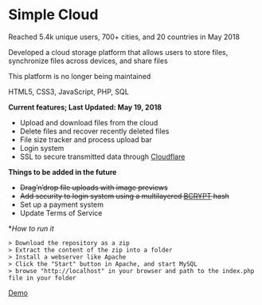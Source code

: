 # Simple Cloud 


Reached 5.4k unique users, 700+ cities, and 20 countries in May 2018

Developed a cloud storage platform that allows users to store files, synchronize files across devices, and share files

This platform is no longer being maintained

HTML5, CSS3, JavaScript, PHP, SQL

**Current features; Last Updated: May 19, 2018**
- Upload and download files from the cloud
- Delete files and recover recently deleted files 
- File size tracker and process upload bar
- Login system
- SSL to secure transmitted data through [Cloudflare](https://www.cloudflare.com/)

**Things to be added in the future**
  - ~~Drag’n’drop file uploads with image previews~~
  - ~~Add security to login system using a multilayered [BCRYPT](https://www.npmjs.com/package/bcrypt) hash~~
  - Set up a payment system
  - Update Terms of Service
  
**How to run it*

```
> Download the repository as a zip
> Extract the content of the zip into a folder
> Install a webserver like Apache
> Click the "Start" button in Apache, and start MySQL
> browse "http://localhost" in your browser and path to the index.php file in your folder
```


[Demo](https://simplecloud.us/)
